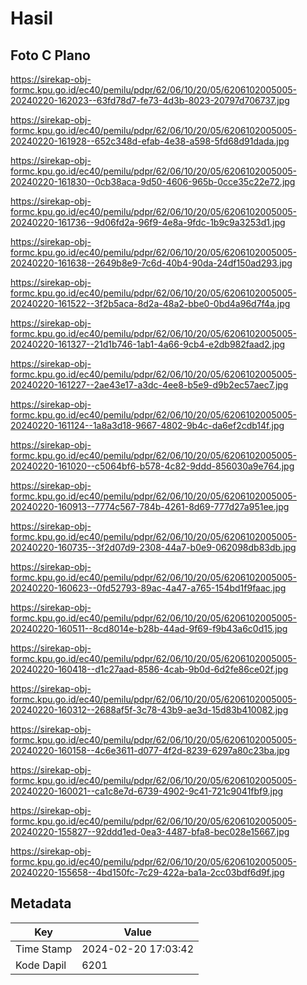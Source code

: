 # Hasil

## Foto C Plano

https://sirekap-obj-formc.kpu.go.id/ec40/pemilu/pdpr/62/06/10/20/05/6206102005005-20240220-162023--63fd78d7-fe73-4d3b-8023-20797d706737.jpg

https://sirekap-obj-formc.kpu.go.id/ec40/pemilu/pdpr/62/06/10/20/05/6206102005005-20240220-161928--652c348d-efab-4e38-a598-5fd68d91dada.jpg

https://sirekap-obj-formc.kpu.go.id/ec40/pemilu/pdpr/62/06/10/20/05/6206102005005-20240220-161830--0cb38aca-9d50-4606-965b-0cce35c22e72.jpg

https://sirekap-obj-formc.kpu.go.id/ec40/pemilu/pdpr/62/06/10/20/05/6206102005005-20240220-161736--9d06fd2a-96f9-4e8a-9fdc-1b9c9a3253d1.jpg

https://sirekap-obj-formc.kpu.go.id/ec40/pemilu/pdpr/62/06/10/20/05/6206102005005-20240220-161638--2649b8e9-7c6d-40b4-90da-24df150ad293.jpg

https://sirekap-obj-formc.kpu.go.id/ec40/pemilu/pdpr/62/06/10/20/05/6206102005005-20240220-161522--3f2b5aca-8d2a-48a2-bbe0-0bd4a96d7f4a.jpg

https://sirekap-obj-formc.kpu.go.id/ec40/pemilu/pdpr/62/06/10/20/05/6206102005005-20240220-161327--21d1b746-1ab1-4a66-9cb4-e2db982faad2.jpg

https://sirekap-obj-formc.kpu.go.id/ec40/pemilu/pdpr/62/06/10/20/05/6206102005005-20240220-161227--2ae43e17-a3dc-4ee8-b5e9-d9b2ec57aec7.jpg

https://sirekap-obj-formc.kpu.go.id/ec40/pemilu/pdpr/62/06/10/20/05/6206102005005-20240220-161124--1a8a3d18-9667-4802-9b4c-da6ef2cdb14f.jpg

https://sirekap-obj-formc.kpu.go.id/ec40/pemilu/pdpr/62/06/10/20/05/6206102005005-20240220-161020--c5064bf6-b578-4c82-9ddd-856030a9e764.jpg

https://sirekap-obj-formc.kpu.go.id/ec40/pemilu/pdpr/62/06/10/20/05/6206102005005-20240220-160913--7774c567-784b-4261-8d69-777d27a951ee.jpg

https://sirekap-obj-formc.kpu.go.id/ec40/pemilu/pdpr/62/06/10/20/05/6206102005005-20240220-160735--3f2d07d9-2308-44a7-b0e9-062098db83db.jpg

https://sirekap-obj-formc.kpu.go.id/ec40/pemilu/pdpr/62/06/10/20/05/6206102005005-20240220-160623--0fd52793-89ac-4a47-a765-154bd1f9faac.jpg

https://sirekap-obj-formc.kpu.go.id/ec40/pemilu/pdpr/62/06/10/20/05/6206102005005-20240220-160511--8cd8014e-b28b-44ad-9f69-f9b43a6c0d15.jpg

https://sirekap-obj-formc.kpu.go.id/ec40/pemilu/pdpr/62/06/10/20/05/6206102005005-20240220-160418--d1c27aad-8586-4cab-9b0d-6d2fe86ce02f.jpg

https://sirekap-obj-formc.kpu.go.id/ec40/pemilu/pdpr/62/06/10/20/05/6206102005005-20240220-160312--2688af5f-3c78-43b9-ae3d-15d83b410082.jpg

https://sirekap-obj-formc.kpu.go.id/ec40/pemilu/pdpr/62/06/10/20/05/6206102005005-20240220-160158--4c6e3611-d077-4f2d-8239-6297a80c23ba.jpg

https://sirekap-obj-formc.kpu.go.id/ec40/pemilu/pdpr/62/06/10/20/05/6206102005005-20240220-160021--ca1c8e7d-6739-4902-9c41-721c9041fbf9.jpg

https://sirekap-obj-formc.kpu.go.id/ec40/pemilu/pdpr/62/06/10/20/05/6206102005005-20240220-155827--92ddd1ed-0ea3-4487-bfa8-bec028e15667.jpg

https://sirekap-obj-formc.kpu.go.id/ec40/pemilu/pdpr/62/06/10/20/05/6206102005005-20240220-155658--4bd150fc-7c29-422a-ba1a-2cc03bdf6d9f.jpg


## Metadata

| Key        | Value               |
| ---------- | ------------------- |
| Time Stamp | 2024-02-20 17:03:42 |
| Kode Dapil | 6201                |



